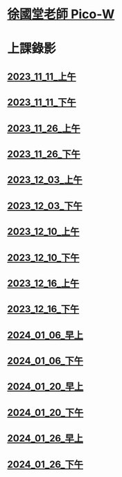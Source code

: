 [徐國堂老師 Pico-W](https://github.com/roberthsu2003/pico_W)
==================================================================

上課錄影
====

[ ](https://github.com/roberthsu2003/__chihlee_pico__#2023_11_11_%E4%B8%8A%E5%8D%88)[2023\_11\_11_上午](https://youtube.com/live/d4kCf4p2T6E)
-------------------------------------------------------------------------------------------------------------------------------------------

[ ](https://github.com/roberthsu2003/__chihlee_pico__#2023_11_11_%E4%B8%8B%E5%8D%88)[2023\_11\_11_下午](https://youtube.com/live/pVvPs_qJhNY)
-------------------------------------------------------------------------------------------------------------------------------------------

[ ](https://github.com/roberthsu2003/__chihlee_pico__#2023_11_26_%E4%B8%8A%E5%8D%88)[2023\_11\_26_上午](https://youtube.com/live/xjF-LAo4vEY)
-------------------------------------------------------------------------------------------------------------------------------------------

[ ](https://github.com/roberthsu2003/__chihlee_pico__#2023_11_26_%E4%B8%8B%E5%8D%88)[2023\_11\_26_下午](https://youtube.com/live/WtbsFRo0s5U)
-------------------------------------------------------------------------------------------------------------------------------------------

[ ](https://github.com/roberthsu2003/__chihlee_pico__#2023_12_03_%E4%B8%8A%E5%8D%88)[2023\_12\_03_上午](https://youtube.com/live/0BnhcdTyDCU)
-------------------------------------------------------------------------------------------------------------------------------------------

[ ](https://github.com/roberthsu2003/__chihlee_pico__#2023_12_03_%E4%B8%8B%E5%8D%88)[2023\_12\_03_下午](https://youtube.com/live/Ol4FaxD5gRA)
-------------------------------------------------------------------------------------------------------------------------------------------

[ ](https://github.com/roberthsu2003/__chihlee_pico__#2023_12_10_%E4%B8%8A%E5%8D%88)[2023\_12\_10_上午](https://youtube.com/live/1SQZFUCGzak)
-------------------------------------------------------------------------------------------------------------------------------------------

[ ](https://github.com/roberthsu2003/__chihlee_pico__#2023_12_10_%E4%B8%8B%E5%8D%88)[2023\_12\_10_下午](https://youtube.com/live/aEvrcbNypIc)
-------------------------------------------------------------------------------------------------------------------------------------------

[ ](https://github.com/roberthsu2003/__chihlee_pico__#2023_12_16_%E4%B8%8A%E5%8D%88)[2023\_12\_16_上午](https://youtube.com/live/9fKW1rJMfFY)
-------------------------------------------------------------------------------------------------------------------------------------------

[ ](https://github.com/roberthsu2003/__chihlee_pico__#2023_12_16_%E4%B8%8B%E5%8D%88)[2023\_12\_16_下午](https://youtube.com/live/r4Sy24Yi2Ho)
-------------------------------------------------------------------------------------------------------------------------------------------

[ ](https://github.com/roberthsu2003/__chihlee_pico__#2024_01_06_%E6%97%A9%E4%B8%8A)[2024\_01\_06_早上](https://youtube.com/live/F8bdmPqvkn8)
-------------------------------------------------------------------------------------------------------------------------------------------

[ ](https://github.com/roberthsu2003/__chihlee_pico__#2024_01_06_%E4%B8%8B%E5%8D%88)[2024\_01\_06_下午](https://youtube.com/live/iN4Tf5mYBSc)
-------------------------------------------------------------------------------------------------------------------------------------------

[ ](https://github.com/roberthsu2003/__chihlee_pico__#2024_01_20_%E6%97%A9%E4%B8%8A)[2024\_01\_20_早上](https://youtube.com/live/w5-RQI6SJco)
-------------------------------------------------------------------------------------------------------------------------------------------

[ ](https://github.com/roberthsu2003/__chihlee_pico__#2024_01_20_%E4%B8%8B%E5%8D%88)[2024\_01\_20_下午](https://youtube.com/live/cOKGWs5K_3o)
-------------------------------------------------------------------------------------------------------------------------------------------

[ ](https://github.com/roberthsu2003/__chihlee_pico__#2024_01_26_%E6%97%A9%E4%B8%8A)[2024\_01\_26_早上](https://youtube.com/live/braPQyv3Wdo)
-------------------------------------------------------------------------------------------------------------------------------------------

[ ](https://github.com/roberthsu2003/__chihlee_pico__#2024_01_26_%E4%B8%8B%E5%8D%88)[2024\_01\_26_下午](https://youtube.com/live/DyafTsMWiUs)
-------------------------------------------------------------------------------------------------------------------------------------------

